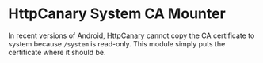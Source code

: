 # HttpCanary System CA Mounter

In recent versions of Android, [HttpCanary](https://play.google.com/store/apps/details?id=com.guoshi.httpcanary&hl=es) cannot copy the CA certificate to system because `/system` is read-only. This module simply puts the certificate where it should be.
